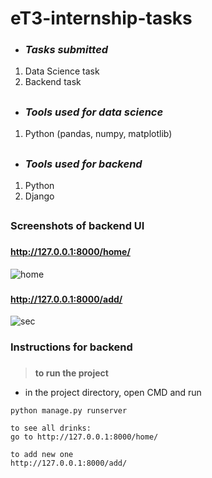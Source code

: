 # eT3-internship-tasks

- ### *Tasks submitted*
1. Data Science task
2. Backend task

##

- ### *Tools used for data science*
1. Python (pandas, numpy, matplotlib)

##

- ### *Tools used for backend*
1. Python
2. Django

##

### Screenshots of backend UI  
###
#### http://127.0.0.1:8000/home/
![home](https://user-images.githubusercontent.com/63652516/181924950-7f3164fe-466b-4f21-8cea-ada6c6e7dd42.PNG)

### 
#### http://127.0.0.1:8000/add/
![sec](https://user-images.githubusercontent.com/63652516/181924969-80cedfbf-7c65-4d04-b34f-be084e46227a.PNG)


###
### Instructions for backend
###
> **to run the project**
- in the project directory, open CMD and run
```
python manage.py runserver
```

```
to see all drinks:
go to http://127.0.0.1:8000/home/

to add new one
http://127.0.0.1:8000/add/
```
